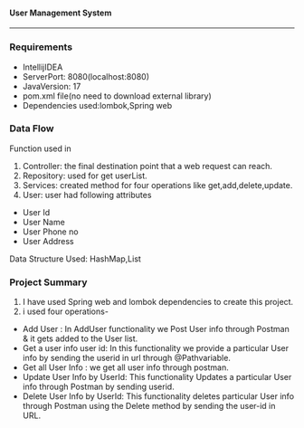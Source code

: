 #### User Management System
_______


### Requirements
* IntellijIDEA
* ServerPort: 8080(localhost:8080)
* JavaVersion: 17
* pom.xml file(no need to download external library)
* Dependencies used:lombok,Spring web

### Data Flow
Function used in
1. Controller: the final destination point that a web request can reach.
2. Repository: used for get userList.
3. Services: created method for four operations like get,add,delete,update.
4. User: user had following attributes

* User Id
* User Name
* User Phone no
* User Address

Data Structure Used: HashMap,List
  ### Project Summary
1. I have used Spring web and lombok dependencies to create this project.
2. i used four operations-

 * Add User : In AddUser functionality we Post User info through Postman & it gets added to the User list.
 * Get a user info user id: In this functionality we provide a particular User info by sending the userid in url through @Pathvariable.
 * Get all User Info : we get all user info through postman.
 * Update User Info by UserId: This functionality Updates a particular User info through Postman by sending userid.
 * Delete User Info by UserId: This functionality deletes particular User info through Postman using the Delete method by sending the user-id in URL.

